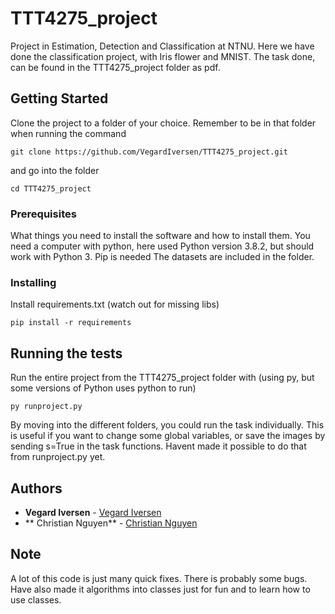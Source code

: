 # TTT4275_project
Project in Estimation, Detection and Classification at NTNU. Here we have done the classification project, with Iris flower and MNIST.
The task done, can be found in the TTT4275_project folder as pdf.

## Getting Started

Clone the project to a folder of your choice. Remember to be in that folder when running the command
```
git clone https://github.com/VegardIversen/TTT4275_project.git
```
and go into the folder
```
cd TTT4275_project
```

### Prerequisites

What things you need to install the software and how to install them.
You need a computer with python, here used Python version 3.8.2, but should work with Python 3.
Pip is needed
The datasets are included in the folder.




### Installing



Install requirements.txt (watch out for missing libs)
```
pip install -r requirements
```


## Running the tests

Run the entire project from the TTT4275_project folder with (using py, but some versions of Python uses python to run)

```
py runproject.py
```

By moving into the different folders, you could run the task individually. This is useful if you want to change some global variables, or save the images by sending s=True in the task functions. Havent made it possible to do that from runproject.py yet. 



## Authors

* **Vegard Iversen** - [Vegard Iversen](https://github.com/VegardIversen)
*  ** Christian Nguyen** - [Christian Nguyen](https://github.com/christng98)

## Note
A lot of this code is just many quick fixes. There is probably some bugs. 
Have also made it algorithms into classes just for fun and to learn how to use classes. 
